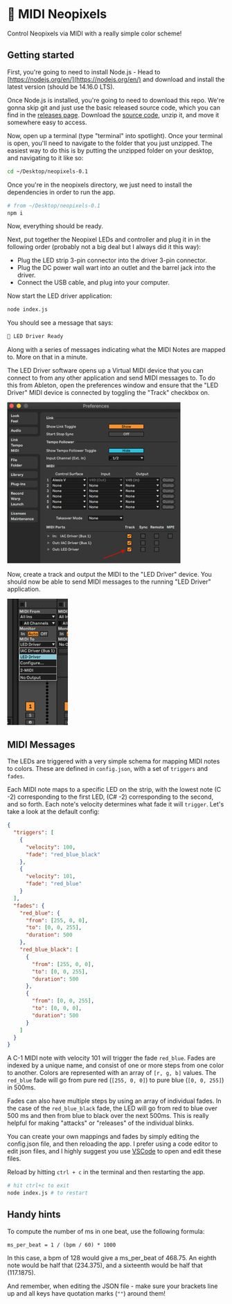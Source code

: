# 🌵 MIDI Neopixels

Control Neopixels via MIDI with a really simple color scheme!

## Getting started

First, you're going to need to install Node.js - Head to [https://nodejs.org/en/](https://nodejs.org/en/) and download and install the latest version (should be 14.16.0 LTS).

Once Node.js is installed, you're going to need to download this repo. We're gonna skip git and just use the basic released source code, which you can find in the [releases page](https://github.com/cannoneyed/neopixels/releases/tag/0.1). Download the [source code](https://github.com/cannoneyed/neopixels/archive/0.1.zip), unzip it, and move it somewhere easy to access.

Now, open up a terminal (type "terminal" into spotlight). Once your terminal is open, you'll need to navigate to the folder that you just unzipped. The easiest way to do this is by putting the unzipped folder on your desktop, and navigating to it like so:

```bash
cd ~/Desktop/neopixels-0.1
```

Once you're in the neopixels directory, we just need to install the dependencies in order to run the app.

```bash
# from ~/Desktop/neopixels-0.1
npm i
```

Now, everything should be ready.

Next, put together the Neopixel LEDs and controller and plug it in in the following order (probably not a big deal but I always did it this way):

- Plug the LED strip 3-pin connector into the driver 3-pin connector.
- Plug the DC power wall wart into an outlet and the barrel jack into the driver.
- Connect the USB cable, and plug into your computer.

Now start the LED driver application:

```bash
node index.js
```

You should see a message that says:

```bash
🌵 LED Driver Ready
```

Along with a series of messages indicating what the MIDI Notes are mapped to. More on that in a minute.

The LED Driver software opens up a Virtual MIDI device that you can connect to from any other application and send MIDI messages to. To do this from Ableton, open the preferences window and ensure that the "LED Driver" MIDI device is connected by toggling the "Track" checkbox on.

<img src="./img/preferences.png" width="400">

Now, create a track and output the MIDI to the "LED Driver" device. You should now be able to send MIDI messages to the running "LED Driver" application.

<img src="./img/track.png" width="140">

## MIDI Messages

The LEDs are triggered with a very simple schema for mapping MIDI notes to colors. These are defined in `config.json`, with a set of `triggers` and `fades`.

Each MIDI note maps to a specific LED on the strip, with the lowest note (C -2) corresponding to the first LED, (C# -2) corresponding to the second, and so forth. Each note's velocity determines what fade it will `trigger`. Let's take a look at the default config:

```json
{
  "triggers": [
    {
      "velocity": 100,
      "fade": "red_blue_black"
    },
    {
      "velocity": 101,
      "fade": "red_blue"
    }
  ],
  "fades": {
    "red_blue": {
      "from": [255, 0, 0],
      "to": [0, 0, 255],
      "duration": 500
    },
    "red_blue_black": [
      {
        "from": [255, 0, 0],
        "to": [0, 0, 255],
        "duration": 500
      },
      {
        "from": [0, 0, 255],
        "to": [0, 0, 0],
        "duration": 500
      }
    ]
  }
}
```

A C-1 MIDI note with velocity 101 will trigger the fade `red_blue`. Fades are indexed by a unique name, and consist of one or more steps from one color to another. Colors are represented with an array of `[r, g, b]` values. The `red_blue` fade will go from pure red (`[255, 0, 0]`) to pure blue (`[0, 0, 255]`) in 500ms.

Fades can also have multiple steps by using an array of individual fades. In the case of the `red_blue_black` fade, the LED will go from red to blue over 500 ms and then from blue to black over the next 500ms. This is really helpful for making "attacks" or "releases" of the individual blinks.

You can create your own mappings and fades by simply editing the config.json file, and then reloading the app. I prefer using a code editor to edit json files, and I highly suggest you use [VSCode](https://code.visualstudio.com/) to open and edit these files.

Reload by hitting `ctrl + c` in the terminal and then restarting the app.

```bash
# hit ctrl+c to exit
node index.js # to restart
```

## Handy hints

To compute the number of ms in one beat, use the following formula:

```
ms_per_beat = 1 / (bpm / 60) * 1000
```

In this case, a bpm of 128 would give a ms_per_beat of 468.75. An eighth note would be half that (234.375), and a sixteenth would be half that (117.1875).

And remember, when editing the JSON file - make sure your brackets line up and all keys have quotation marks (`""`) around them!

